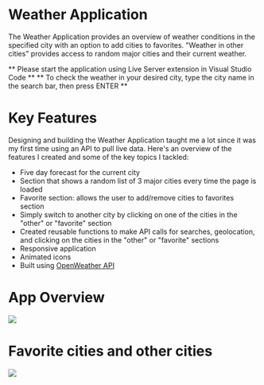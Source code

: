 # Weather Application

The Weather Application provides an overview of weather conditions in the specified city with an option to add cities to favorites. "Weather in other cities" provides access to random major cities and their current weather.

** Please start the application using Live Server extension in Visual Studio Code **
** To check the weather in your desired city, type the city name in the search bar, then press ENTER **

# Key Features

Designing and building the Weather Application taught me a lot since it was my first time using an API to pull live data. Here's an overview of the features I created and some of the key topics I tackled:

-   Five day forecast for the current city
-   Section that shows a random list of 3 major cities every time the page is loaded
-   Favorite section: allows the user to add/remove cities to favorites section
-   Simply switch to another city by clicking on one of the cities in the "other" or "favorite" section
-   Created reusable functions to make API calls for searches, geolocation, and clicking on the cities in the "other" or "favorite" sections
-   Responsive application
-   Animated icons
-   Built using <a href="https://openweathermap.org/api">OpenWeather API</a>

# App Overview

<a><img src="https://user-images.githubusercontent.com/117897508/230969466-e0b3ac8b-41fb-4b6d-887f-5bc34bbb3be4.png" style="max-width: 100%;"></a>

# Favorite cities and other cities

<a><img src="https://user-images.githubusercontent.com/117897508/231236690-8d8633c9-ee67-4b2d-b3fa-dd939e1804b0.png" style="max-width: 100%;"></a>
